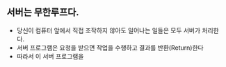 ## 서버는 무한루프다.

- 당신이 컴퓨터 앞에서 직접 조작하지 않아도 일어나는 일들은 모두 서버가 처리한다.
- 서버 프로그램은 요청을 받으면 작업을 수행하고 결과를 반환(Return)한다
- 따라서 이 서버 프로그램을 